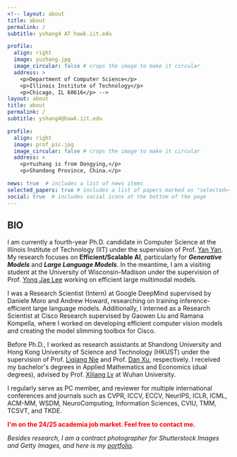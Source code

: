 ```yaml
---
<!-- layout: about
title: about
permalink: /
subtitle: yshang4 AT hawk.iit.edu

profile:
  align: right
  image: yuzhang.jpg
  image_circular: false # crops the image to make it circular
  address: >
    <p>Department of Computer Science</p>
    <p>Illinois Institute of Technology</p>
    <p>Chicago, IL 60616</p> -->
layout: about
title: about
permalink: /
subtitle: yshang4@hawk.iit.edu

profile:
  align: right
  image: prof_pic.jpg
  image_circular: false # crops the image to make it circular
  address: >
    <p>Yuzhang is from Dongying,</p>
    <p>Shandong Province, China.</p>

news: true  # includes a list of news items
selected_papers: true # includes a list of papers marked as "selected={true}"
social: true  # includes social icons at the bottom of the page
---
```

## BIO
I am currently a fourth-year Ph.D. candidate in Computer Science at the Illinois Institute of Technology (IIT) under the supervision of Prof. [Yan Yan](https://tomyan555.github.io/). My research focuses on **Efficient/Scalable AI**, particularly for **_Generative Models_** and **_Large Language Models_**. In the meantime, I am a visiting student at the University of Wisconsin-Madison under the supervision of Prof. [Yong Jae Lee](https://pages.cs.wisc.edu/~yongjaelee/) working on efficient large multimodal models.      

I was a Research Scientist (Intern) at Google DeepMind supervised by Daniele Moro and Andrew Howard, researching on training inference-efficient large language models. Additionally, I interned as a Research Scientist at Cisco Research supervised by Gaowen Liu and Ramana Kompella, where I worked on developing efficient computer vision models and creating the model slimming toolbox for Cisco.    

Before Ph.D., I worked as research assistants at Shandong University and Hong Kong University of Science and Technology (HKUST) under the supervision of Prof. [Liqiang Nie](https://liqiangnie.github.io/index.html) and Prof. [Dan Xu](https://www.danxurgb.net/), respectively. 
I received my bachelor's degrees in Applied Mathematics and Economics (dual degrees), advised by Prof. [Xiliang Lv](https://scholar.google.com/citations?user=SIJCkXcAAAAJ&hl=en) at Wuhan University.     

I regularly serve as PC member, and reviewer for multiple international conferences and journals such as CVPR, ICCV, ECCV, NeurIPS, ICLR, ICML, ACM-MM, WSDM, NeuroComputing, Information Sciences, CVIU, TMM, TCSVT, and TKDE.    

<span style="color:red; font-weight:bold;">I'm on the 24/25 academia job market. Feel free to contact me.</span>    


_Besides research, I am a contract photographer for Shutterstock Images and Getty Images, and here is my [portfolio](https://500px.com/p/yuzhangshang)._     
<!-- > Motto: Wir müssen wissen, wir werden wissen!     -->
